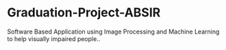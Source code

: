 # Graduation-Project-ABSIR
Software Based Application using Image Processing and Machine Learning to help visually impaired people..

